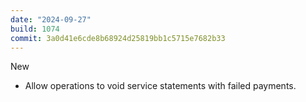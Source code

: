 ```yaml
---
date: "2024-09-27"
build: 1074
commit: 3a0d41e6cde8b68924d25819bb1c5715e7682b33
---
```


New
- Allow operations to void service statements with failed payments.
